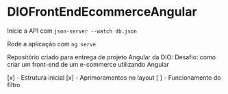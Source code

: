 # DIOFrontEndEcommerceAngular

Inicie a API com `json-server --watch db.json`

Rode a aplicação com `ng serve` 

Repositório criado para entrega de projeto Angular da DIO: 
Desafio: como criar um front-end de um e-commerce utilizando Angular

[x] - Estrutura inicial
[x] - Aprimoramentos no layout
[ ] - Funcionamento do filtro